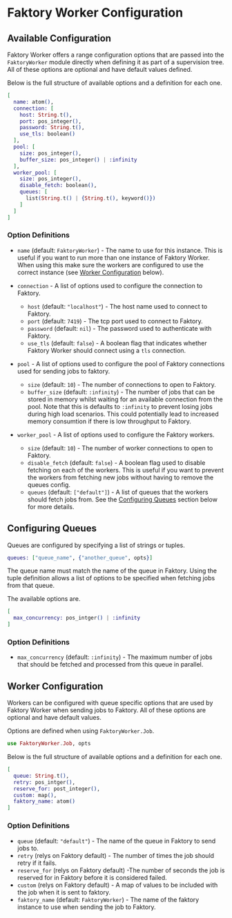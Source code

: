 # Faktory Worker Configuration

## Available Configuration

Faktory Worker offers a range configuration options that are passed into the `FaktoryWorker` module directly when defining it as part of a supervision tree. All of these options are optional and have default values defined.

Below is the full structure of available options and a definition for each one.

```elixir
[
  name: atom(),
  connection: [
    host: String.t(),
    port: pos_integer(),
    password: String.t(),
    use_tls: boolean()
  ],
  pool: [
    size: pos_integer(),
    buffer_size: pos_integer() | :infinity
  ],
  worker_pool: [
    size: pos_integer(),
    disable_fetch: boolean(),
    queues: [
      list(String.t() | {String.t(), keyword()})
    ]
  ]
]
```

### Option Definitions

- `name` (default: `FaktoryWorker`) - The name to use for this instance. This is useful if you want to run more than one instance of Faktory Worker. When using this make sure the workers are configured to use the correct instance (see [Worker Configuration](#worker-configuration) below).

- `connection` - A list of options used to configure the connection to Faktory.

  - `host` (default: `"localhost"`) - The host name used to connect to Faktory.
  - `port` (default: `7419`) - The tcp port used to connect to Faktory.
  - `password` (default: `nil`) - The password used to authenticate with Faktory.
  - `use_tls` (default: `false`) - A boolean flag that indicates whether Faktory Worker should connect using a `tls` connection.

- `pool` - A list of options used to configure the pool of Faktory connections used for sending jobs to faktory.

  - `size` (default: `10`) - The number of connections to open to Faktory.
  - `buffer_size` (default: `:infinity`) - The number of jobs that can be stored in memory whilst waiting for an available connection from the pool. Note that this is defaults to `:infinity` to prevent losing jobs during high load scenarios. This could potentially lead to increased memory consumtion if there is low throughput to Faktory.

- `worker_pool` - A list of options used to configure the Faktory workers.
  - `size` (default: `10`) - The number of worker connections to open to Faktory.
  - `disable_fetch` (default: `false`) - A boolean flag used to disable fetching on each of the workers. This is useful if you want to prevent the workers from fetching new jobs without having to remove the queues config.
  - `queues` (default: `["default"]`) - A list of queues that the workers should fetch jobs from. See the [Configuring Queues](#configuring-queues) section below for more details.

## Configuring Queues

Queues are configured by specifying a list of strings or tuples.

```elixir
queues: ["queue_name", {"another_queue", opts}]
```

The queue name must match the name of the queue in Faktory. Using the tuple definition allows a list of options to be specified when fetching jobs from that queue.

The available options are.

```elixir
[
  max_concurrency: pos_intger() | :infinity
]
```

### Option Definitions

- `max_concurrency` (default: `:infinity`) - The maximum number of jobs that should be fetched and processed from this queue in parallel.

## Worker Configuration

Workers can be configured with queue specific options that are used by Faktory Worker when sending jobs to Faktory. All of these options are optional and have default values.

Options are defined when using `FaktoryWorker.Job`.

```elixir
use FaktoryWorker.Job, opts
```

Below is the full structure of available options and a definition for each one.

```elixir
[
  queue: String.t(),
  retry: pos_intger(),
  reserve_for: post_integer(),
  custom: map(),
  faktory_name: atom()
]
```

### Option Definitions

- `queue` (default: `"default"`) - The name of the queue in Faktory to send jobs to.
- `retry` (relys on Faktory default) - The number of times the job should retry if it fails.
- `reserve_for` (relys on Faktory default) -The number of seconds the job is reserved for in Faktory before it is considered failed.
- `custom` (relys on Faktory default) - A map of values to be included with the job when it is sent to faktory.
- `faktory_name` (default: `FaktoryWorker`) - The name of the faktory instance to use when sending the job to Faktory.
